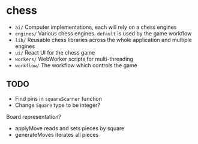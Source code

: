 # chess

- `ai/` Computer implementations, each will rely on a chess engines
- `engines/` Various chess engines. `default` is used by the game workflow
- `lib/` Reusable chess libraries across the whole application and multiple engines
- `ui/` React UI for the chess game
- `workers/` WebWorker scripts for multi-threading
- `workflow/` The workflow which controls the game

## TODO

- Find pins in `squareScanner` function
- Change `Square` type to be integer?



Board representation?

- applyMove reads and sets pieces by square
- generateMoves iterates all pieces
